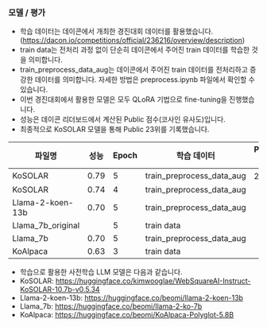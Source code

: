 ### 모델 / 평가

* 학습 데이터는 데이콘에서 개최한 경진대회 데이터를 활용했습니다. (https://dacon.io/competitions/official/236216/overview/description)
* train data는 전처리 과정 없이 단순히 데이콘에서 주어진 train 데이터를 학습한 것을 의미합니다.
* train_preprocess_data_aug는 데이콘에서 주어진 train 데이터를 전처리하고 증강한 데이터를 의미합니다. 자세한 방법은 preprocess.ipynb 파일에서 확인할 수 있습니다.
* 이번 경진대회에서 활용한 모델은 모두 QLoRA 기법으로 fine-tuning을 진행했습니다.
* 성능은 데이콘 리더보드에서 계산된 Public 점수(코사인 유사도)입니다.
* 최종적으로 KoSOLAR 모델을 통해 Public 23위를 기록했습니다.

|파일명|성능|Epoch|학습 데이터|Public 순위|
|------|---|-----|----------|-----------|
|KoSOLAR|0.79|5|train_preprocess_data_aug|23위|
|KoSOLAR|0.74|4|train_preprocess_data_aug||
|Llama-2-koen-13b|0.70|5|train_preprocess_data_aug||
|Llama_7b_original| |5|train data||
|Llama_7b|0.70|5|train_preprocess_data_aug||
|KoAlpaca|0.63|3|train data||

* 학습으로 활용한 사전학습 LLM 모델은 다음과 같습니다.
* KoSOLAR: https://huggingface.co/kimwooglae/WebSquareAI-Instruct-KoSOLAR-10.7b-v0.5.34
* Llama-2-koen-13b: https://huggingface.co/beomi/llama-2-koen-13b
* Llama_7b: https://huggingface.co/beomi/llama-2-ko-7b
* KoAlpaca: https://huggingface.co/beomi/KoAlpaca-Polyglot-5.8B